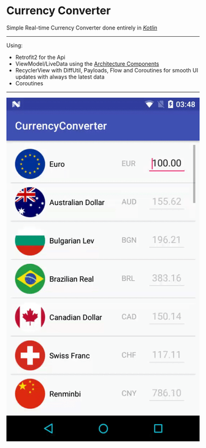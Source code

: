 Currency Converter
================

Simple Real-time Currency Converter done entirely in *[Kotlin](https://developer.android.com/kotlin/index.html)*

---
Using:
 - Retrofit2 for the Api
 - ViewModel/LiveData using the [Architecture Components](https://developer.android.com/topic/libraries/architecture/viewmodel.html)
 - RecyclerView with DiffUtil, Payloads, Flow and Coroutines for smooth UI updates with always the latest data
 - Coroutines

---
<p align="center">
<img src="demo.gif" alt="Demo"/>
</p>
